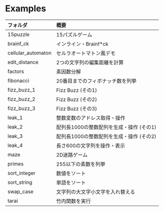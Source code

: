 # Examples

| フォルダ           | 概要                                      |
|:-------------------|:------------------------------------------|
| 15puzzle           | 15パズルゲーム                            |
| brainf_ck          | インライン・Brainf\*ck                    |
| cellular_automaton | セルラオートマトン風デモ                  |
| edit_distance      | 2つの文字列の編集距離を計算               |
| factors            | 素因数分解                                |
| fibonacci          | 20番目までのフィボナッチ数を列挙          |
| fizz_buzz_1        | Fizz Buzz (その1)                         |
| fizz_buzz_2        | Fizz Buzz (その2)                         |
| fizz_buzz_3        | Fizz Buzz (その3)                         |
| leak_1             | 整数変数のアドレス取得・操作              |
| leak_2             | 配列長1000の整数配列を生成・操作 (その1)  |
| leak_3             | 配列長1000の整数配列を生成・操作 (その2)  |
| leak_4             | 長さ600の文字列を操作・表示               |
| maze               | 2D迷路ゲーム                              |
| primes             | 255以下の素数を列挙                       |
| sort_integer       | 数値をソート                              |
| sort_string        | 単語をソート                              |
| swap_case          | 文字列の大文字小文字を入れ替える          |
| tarai              | 竹内関数を実行                            |
